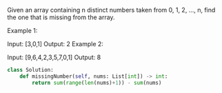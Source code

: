 Given an array containing n distinct numbers taken from 0, 1, 2, ..., n, find the one that is missing from the array.

Example 1:

Input: [3,0,1]
Output: 2
Example 2:

Input: [9,6,4,2,3,5,7,0,1]
Output: 8

```Python
class Solution:
    def missingNumber(self, nums: List[int]) -> int:
        return sum(range(len(nums)+1)) - sum(nums)
        
```
